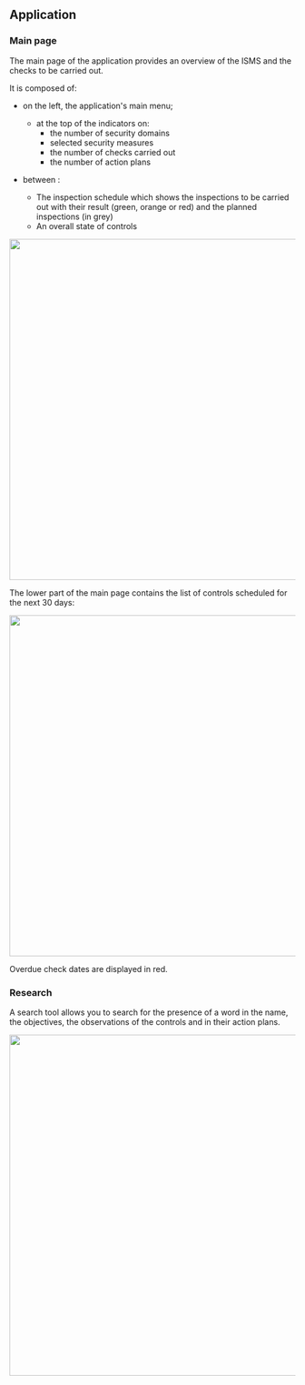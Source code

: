 ## Application

### Main page

The main page of the application provides an overview of the ISMS and the checks to be carried out.

It is composed of:

* on the left, the application's main menu;
     * at the top of the indicators on:
         * the number of security domains
         * selected security measures
         * the number of checks carried out
         * the number of action plans

* between :
     * The inspection schedule which shows the inspections to be carried out with their result (green, orange or red) and the planned inspections (in grey)
     * An overall state of controls


[<img src="/images/home1.png" width="600">](/images/home1.png)

The lower part of the main page contains the list of controls scheduled for the next 30 days:

[<img src="/images/home2.png" width="600">](/images/home2.png)

Overdue check dates are displayed in red.

### Research

A search tool allows you to search for the presence of a word in the name, the objectives, the observations of the controls
and in their action plans.

[<img src="/images/search.png" width="600">](/images/search.png)